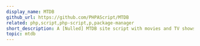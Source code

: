 ```yaml
---
display_name: MTDB
github_url: https://github.com/PHPAScript/MTDB
related: php,script,php-script,p,package-manager
short_description: A [Nulled] MTDB site script with movies and TV shows [MTDB] Ultimate movies and tv shows database.
topic: mtdb
---
```


<!-- url: -->


